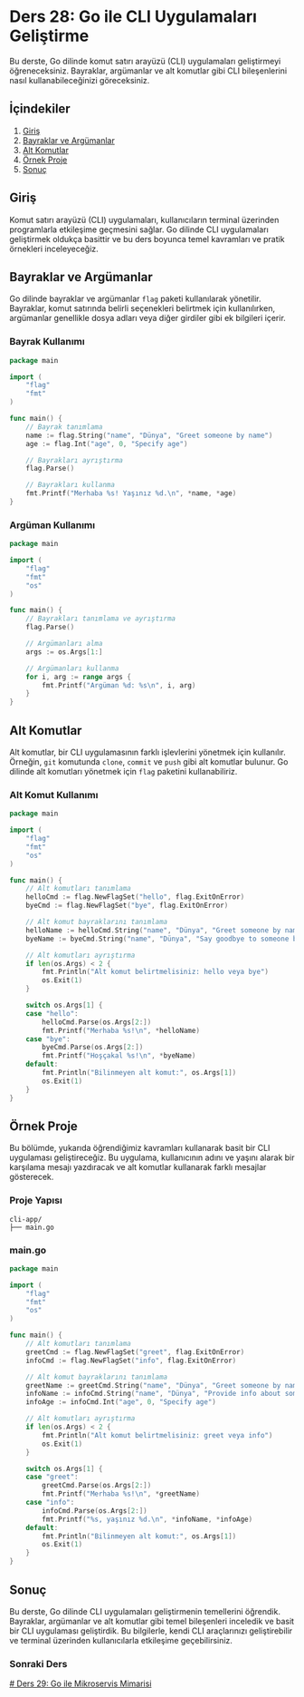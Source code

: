 # Ders 28: Go ile CLI Uygulamaları Geliştirme

Bu derste, Go dilinde komut satırı arayüzü (CLI) uygulamaları geliştirmeyi öğreneceksiniz. Bayraklar, argümanlar ve alt komutlar gibi CLI bileşenlerini nasıl kullanabileceğinizi göreceksiniz.

## İçindekiler

1. [Giriş](#giriş)
2. [Bayraklar ve Argümanlar](#bayraklar-ve-argümanlar)
3. [Alt Komutlar](#alt-komutlar)
4. [Örnek Proje](#örnek-proje)
5. [Sonuç](#sonuç)

## Giriş

Komut satırı arayüzü (CLI) uygulamaları, kullanıcıların terminal üzerinden programlarla etkileşime geçmesini sağlar. Go dilinde CLI uygulamaları geliştirmek oldukça basittir ve bu ders boyunca temel kavramları ve pratik örnekleri inceleyeceğiz.

## Bayraklar ve Argümanlar

Go dilinde bayraklar ve argümanlar `flag` paketi kullanılarak yönetilir. Bayraklar, komut satırında belirli seçenekleri belirtmek için kullanılırken, argümanlar genellikle dosya adları veya diğer girdiler gibi ek bilgileri içerir.

### Bayrak Kullanımı

```go
package main

import (
    "flag"
    "fmt"
)

func main() {
    // Bayrak tanımlama
    name := flag.String("name", "Dünya", "Greet someone by name")
    age := flag.Int("age", 0, "Specify age")

    // Bayrakları ayrıştırma
    flag.Parse()

    // Bayrakları kullanma
    fmt.Printf("Merhaba %s! Yaşınız %d.\n", *name, *age)
}
```

### Argüman Kullanımı

```go
package main

import (
    "flag"
    "fmt"
    "os"
)

func main() {
    // Bayrakları tanımlama ve ayrıştırma
    flag.Parse()

    // Argümanları alma
    args := os.Args[1:]

    // Argümanları kullanma
    for i, arg := range args {
        fmt.Printf("Argüman %d: %s\n", i, arg)
    }
}
```

## Alt Komutlar

Alt komutlar, bir CLI uygulamasının farklı işlevlerini yönetmek için kullanılır. Örneğin, `git` komutunda `clone`, `commit` ve `push` gibi alt komutlar bulunur. Go dilinde alt komutları yönetmek için `flag` paketini kullanabiliriz.

### Alt Komut Kullanımı

```go
package main

import (
    "flag"
    "fmt"
    "os"
)

func main() {
    // Alt komutları tanımlama
    helloCmd := flag.NewFlagSet("hello", flag.ExitOnError)
    byeCmd := flag.NewFlagSet("bye", flag.ExitOnError)

    // Alt komut bayraklarını tanımlama
    helloName := helloCmd.String("name", "Dünya", "Greet someone by name")
    byeName := byeCmd.String("name", "Dünya", "Say goodbye to someone by name")

    // Alt komutları ayrıştırma
    if len(os.Args) < 2 {
        fmt.Println("Alt komut belirtmelisiniz: hello veya bye")
        os.Exit(1)
    }

    switch os.Args[1] {
    case "hello":
        helloCmd.Parse(os.Args[2:])
        fmt.Printf("Merhaba %s!\n", *helloName)
    case "bye":
        byeCmd.Parse(os.Args[2:])
        fmt.Printf("Hoşçakal %s!\n", *byeName)
    default:
        fmt.Println("Bilinmeyen alt komut:", os.Args[1])
        os.Exit(1)
    }
}
```

## Örnek Proje

Bu bölümde, yukarıda öğrendiğimiz kavramları kullanarak basit bir CLI uygulaması geliştireceğiz. Bu uygulama, kullanıcının adını ve yaşını alarak bir karşılama mesajı yazdıracak ve alt komutlar kullanarak farklı mesajlar gösterecek.

### Proje Yapısı

```
cli-app/
├── main.go
```

### main.go

```go
package main

import (
    "flag"
    "fmt"
    "os"
)

func main() {
    // Alt komutları tanımlama
    greetCmd := flag.NewFlagSet("greet", flag.ExitOnError)
    infoCmd := flag.NewFlagSet("info", flag.ExitOnError)

    // Alt komut bayraklarını tanımlama
    greetName := greetCmd.String("name", "Dünya", "Greet someone by name")
    infoName := infoCmd.String("name", "Dünya", "Provide info about someone")
    infoAge := infoCmd.Int("age", 0, "Specify age")

    // Alt komutları ayrıştırma
    if len(os.Args) < 2 {
        fmt.Println("Alt komut belirtmelisiniz: greet veya info")
        os.Exit(1)
    }

    switch os.Args[1] {
    case "greet":
        greetCmd.Parse(os.Args[2:])
        fmt.Printf("Merhaba %s!\n", *greetName)
    case "info":
        infoCmd.Parse(os.Args[2:])
        fmt.Printf("%s, yaşınız %d.\n", *infoName, *infoAge)
    default:
        fmt.Println("Bilinmeyen alt komut:", os.Args[1])
        os.Exit(1)
    }
}
```

## Sonuç

Bu derste, Go dilinde CLI uygulamaları geliştirmenin temellerini öğrendik. Bayraklar, argümanlar ve alt komutlar gibi temel bileşenleri inceledik ve basit bir CLI uygulaması geliştirdik. Bu bilgilerle, kendi CLI araçlarınızı geliştirebilir ve terminal üzerinden kullanıcılarla etkileşime geçebilirsiniz.

### Sonraki Ders

[# Ders 29: Go ile Mikroservis Mimarisi](../ders29/README.md)